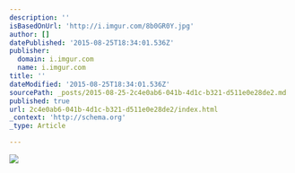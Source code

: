 ```yaml
---
description: ''
isBasedOnUrl: 'http://i.imgur.com/8b0GR0Y.jpg'
author: []
datePublished: '2015-08-25T18:34:01.536Z'
publisher:
  domain: i.imgur.com
  name: i.imgur.com
title: ''
dateModified: '2015-08-25T18:34:01.536Z'
sourcePath: _posts/2015-08-25-2c4e0ab6-041b-4d1c-b321-d511e0e28de2.md
published: true
url: 2c4e0ab6-041b-4d1c-b321-d511e0e28de2/index.html
_context: 'http://schema.org'
_type: Article

---
```

![](http://i.imgur.com/8b0GR0Y.jpg)
